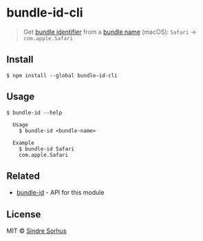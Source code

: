 # bundle-id-cli

> Get [bundle identifier](https://developer.apple.com/library/Mac/documentation/General/Reference/InfoPlistKeyReference/Articles/CoreFoundationKeys.html#//apple_ref/doc/plist/info/CFBundleIdentifier) from a [bundle name](https://developer.apple.com/library/Mac/documentation/General/Reference/InfoPlistKeyReference/Articles/CoreFoundationKeys.html#//apple_ref/doc/plist/info/CFBundleName) (macOS): `Safari` → `com.apple.Safari`


## Install

```
$ npm install --global bundle-id-cli
```


## Usage

```
$ bundle-id --help

  Usage
    $ bundle-id <bundle-name>

  Example
    $ bundle-id Safari
    com.apple.Safari
```


## Related

- [bundle-id](https://github.com/sindresorhus/bundle-id) - API for this module


## License

MIT © [Sindre Sorhus](https://sindresorhus.com)
